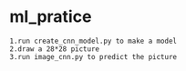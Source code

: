 # ml_pratice

    1.run create_cnn_model.py to make a model
    2.draw a 28*28 picture
    3.run image_cnn.py to predict the picture

